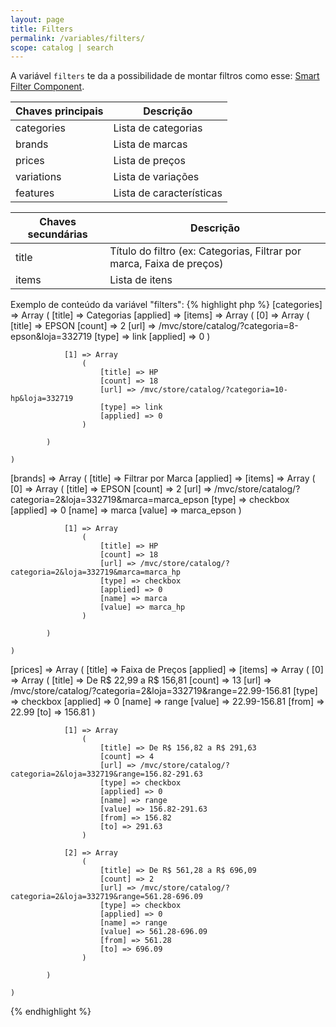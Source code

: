 ```yaml
---
layout: page
title: Filters
permalink: /variables/filters/
scope: catalog | search
---
```


A variável `filters` te da a possibilidade de montar filtros como esse: [Smart Filter Component](http://tray-tecnologia.github.io/opencode-components/smart-filter).

<table>
  <thead><tr>
    <th>Chaves principais</th>
    <th>Descrição</th>
  </tr></thead>
  <tbody>
    <tr>
      <td>categories</td>
      <td>Lista de categorias</td>
    </tr>
    <tr>
      <td>brands</td>
      <td>Lista de marcas</td>
    </tr>
    <tr>
      <td>prices</td>
      <td>Lista de preços</td>
    </tr>
    <tr>
      <td>variations</td>
      <td>Lista de variações</td>
    </tr>
    <tr>
      <td>features</td>
      <td>Lista de características</td>
    </tr>
  </tbody>
</table>

<table>
  <thead><tr>
    <th>Chaves secundárias</th>
    <th>Descrição</th>
  </tr></thead>
  <tbody>
    <tr>
      <td>title</td>
      <td>Título do filtro (ex: Categorias, Filtrar por marca, Faixa de preços)</td>
    </tr>
    <tr>
      <td>items</td>
      <td>Lista de itens</td>
    </tr>
  </tbody>
</table>

Exemplo de conteúdo da variável "filters":
{% highlight php %}
[categories] => Array
    (
        [title] => Categorias
        [applied] => 
        [items] => Array
            (
                [0] => Array
                    (
                        [title] => EPSON
                        [count] => 2
                        [url] => /mvc/store/catalog/?categoria=8-epson&loja=332719
                        [type] => link
                        [applied] => 0
                    )

                [1] => Array
                    (
                        [title] => HP
                        [count] => 18
                        [url] => /mvc/store/catalog/?categoria=10-hp&loja=332719
                        [type] => link
                        [applied] => 0
                    )

            )

    )

[brands] => Array
    (
        [title] => Filtrar por Marca
        [applied] => 
        [items] => Array
            (
                [0] => Array
                    (
                        [title] => EPSON
                        [count] => 2
                        [url] => /mvc/store/catalog/?categoria=2&loja=332719&marca=marca_epson
                        [type] => checkbox
                        [applied] => 0
                        [name] => marca
                        [value] => marca_epson
                    )

                [1] => Array
                    (
                        [title] => HP
                        [count] => 18
                        [url] => /mvc/store/catalog/?categoria=2&loja=332719&marca=marca_hp
                        [type] => checkbox
                        [applied] => 0
                        [name] => marca
                        [value] => marca_hp
                    )

            )

    )

[prices] => Array
    (
        [title] => Faixa de Preços
        [applied] => 
        [items] => Array
            (
                [0] => Array
                    (
                        [title] => De R$ 22,99 a R$ 156,81
                        [count] => 13
                        [url] => /mvc/store/catalog/?categoria=2&loja=332719&range=22.99-156.81
                        [type] => checkbox
                        [applied] => 0
                        [name] => range
                        [value] => 22.99-156.81
                        [from] => 22.99
                        [to] => 156.81
                    )

                [1] => Array
                    (
                        [title] => De R$ 156,82 a R$ 291,63
                        [count] => 4
                        [url] => /mvc/store/catalog/?categoria=2&loja=332719&range=156.82-291.63
                        [type] => checkbox
                        [applied] => 0
                        [name] => range
                        [value] => 156.82-291.63
                        [from] => 156.82
                        [to] => 291.63
                    )

                [2] => Array
                    (
                        [title] => De R$ 561,28 a R$ 696,09
                        [count] => 2
                        [url] => /mvc/store/catalog/?categoria=2&loja=332719&range=561.28-696.09
                        [type] => checkbox
                        [applied] => 0
                        [name] => range
                        [value] => 561.28-696.09
                        [from] => 561.28
                        [to] => 696.09
                    )

            )

    )
{% endhighlight %}